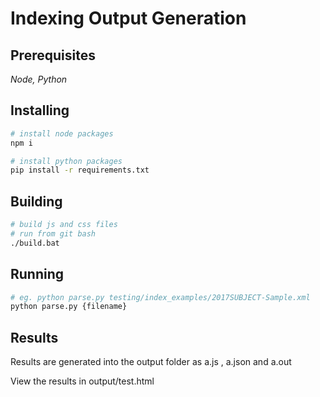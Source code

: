 # Indexing Output Generation

## Prerequisites
*Node, Python*

## Installing
```bash
# install node packages
npm i

# install python packages
pip install -r requirements.txt
```

## Building
```bash
# build js and css files
# run from git bash
./build.bat
```

## Running
```bash
# eg. python parse.py testing/index_examples/2017SUBJECT-Sample.xml
python parse.py {filename}
```

## Results
Results are generated into the output folder as a.js , a.json and a.out

View the results in output/test.html